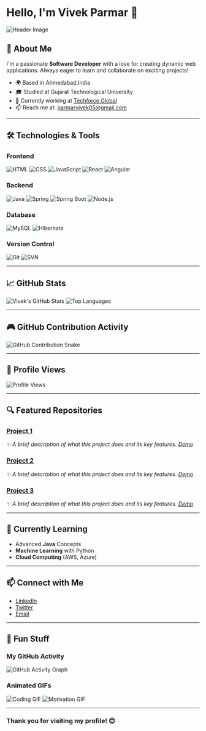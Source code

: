 # Hello, I'm Vivek Parmar 👋

![Header Image](https://raw.githubusercontent.com/VivekParmar-18/VivekParmar-18/main/assets/header.png) <!-- Replace with your custom header image URL -->

## 🚀 About Me

I'm a passionate **Software Developer** with a love for creating dynamic web applications. Always eager to learn and collaborate on exciting projects!

- 🌍 Based in Ahmedabad,India
- 🎓 Studied at Gujarat Technological University
- 💼 Currently working at [Techforce Global](https://techforceglobal.com)
- 📫 Reach me at: [parmarvivek05@gmail.com](mailto:parmarvivek05@gmail.com)

---

## 🛠️ Technologies & Tools

### Frontend
![HTML](https://img.shields.io/badge/HTML5-E34F26?style=flat&logo=html5&logoColor=fff) 
![CSS](https://img.shields.io/badge/CSS3-1572B6?style=flat&logo=css3&logoColor=fff) 
![JavaScript](https://img.shields.io/badge/JavaScript-F7DF1E?style=flat&logo=javascript&logoColor=000) 
![React](https://img.shields.io/badge/React-61DAFB?style=flat&logo=react&logoColor=000) 
![Angular](https://img.shields.io/badge/Angular-DD0031?style=flat&logo=angular&logoColor=fff)

### Backend
![Java](https://img.shields.io/badge/Java-ff9f00?style=flat&logo=java&logoColor=fff) 
![Spring](https://img.shields.io/badge/Spring-6DB33F?style=flat&logo=spring&logoColor=fff) 
![Spring Boot](https://img.shields.io/badge/Spring%20Boot-6DB33F?style=flat&logo=springboot&logoColor=fff) 
![Node.js](https://img.shields.io/badge/Node.js-339933?style=flat&logo=nodedotjs&logoColor=fff)

### Database
![MySQL](https://img.shields.io/badge/MySQL-005C82?style=flat&logo=mysql&logoColor=fff) 
![Hibernate](https://img.shields.io/badge/Hibernate-59666C?style=flat&logo=hibernate&logoColor=fff)

### Version Control
![Git](https://img.shields.io/badge/Git-F05032?style=flat&logo=git&logoColor=fff) 
![SVN](https://img.shields.io/badge/SVN-809CC9?style=flat&logo=subversion&logoColor=fff)

---

## 📈 GitHub Stats

![Vivek's GitHub Stats](https://github-readme-stats.vercel.app/api?username=VivekParmar-18&show_icons=true&hide_border=true&count_private=true&theme=radical)
![Top Languages](https://github-readme-stats.vercel.app/api/top-langs/?username=VivekParmar-18&layout=compact&theme=radical)

---

## 🎮 GitHub Contribution Activity
![GitHub Contribution Snake](https://github.com/vivekparmar-18/vivekparmar-18/blob/output/github-contribution-grid-snake.gif)

---

## 👀 Profile Views
![Profile Views](https://komarev.com/ghpvc/?username=VivekParmar-18&label=Profile%20Views&color=blue&style=flat)

---

## 🔍 Featured Repositories

### [Project 1](https://github.com/VivekParmar-18/project1)
*✨ A brief description of what this project does and its key features. [Demo](https://link_to_demo)*

### [Project 2](https://github.com/VivekParmar-18/project2)
*✨ A brief description of what this project does and its key features. [Demo](https://link_to_demo)*

### [Project 3](https://github.com/VivekParmar-18/project3)
*✨ A brief description of what this project does and its key features. [Demo](https://link_to_demo)*

---

## 🌱 Currently Learning

- Advanced **Java** Concepts
- **Machine Learning** with Python
- **Cloud Computing** (AWS, Azure)

---

## 📫 Connect with Me

- [LinkedIn](https://www.linkedin.com/in/vivekparmar18)
- [Twitter](https://twitter.com/vivekparmar18)
- [Email](mailto:vivek.parmar@example.com)

---

## 🎨 Fun Stuff

### My GitHub Activity
![GitHub Activity Graph](https://activity-graph.herokuapp.com/graph?username=VivekParmar-18&theme=react-dark)

### Animated GIFs
![Coding GIF](https://media.giphy.com/media/xT9IgG50Fb7Mi8jz9K/giphy.gif)
![Motivation GIF](https://media.giphy.com/media/3o7aD6tF7T2fPjt0EC/giphy.gif)

---

### Thank you for visiting my profile! 😊
